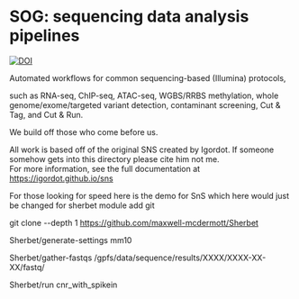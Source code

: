 # SOG: sequencing data analysis pipelines

[![DOI](https://zenodo.org/badge/66501450.svg)](https://zenodo.org/badge/latestdoi/66501450)

Automated workflows for common sequencing-based (Illumina) protocols, 

such as RNA-seq, ChIP-seq, ATAC-seq, WGBS/RRBS methylation, whole genome/exome/targeted variant detection, contaminant screening, Cut & Tag, and Cut & Run.

We build off those who come before us.

All work is based off of the original SNS created by Igordot.  If someone somehow gets into this directory please cite him not me.  
For more information, see the full documentation at https://igordot.github.io/sns

For those looking for speed here is the demo for SnS which here would just be changed for sherbet
module add git

git clone --depth 1 https://github.com/maxwell-mcdermott/Sherbet

Sherbet/generate-settings mm10

Sherbet/gather-fastqs /gpfs/data/sequence/results/XXXX/XXXX-XX-XX/fastq/

Sherbet/run cnr_with_spikein



